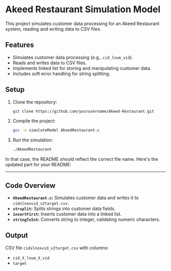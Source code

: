 # Akeed Restaurant Simulation Model

This project simulates customer data processing for an Akeed Restaurant system, reading and writing data to CSV files.

## Features

- Simulates customer data processing (e.g., `cid_lnum_vid`).
- Reads and writes data to CSV files.
- Implements linked list for storing and manipulating customer data.
- Includes soft error handling for string splitting.

## Setup

1. Clone the repository:
   ```bash
   git clone https://github.com/yourusername/Akeed-Restaurant.git
   ```
2. Compile the project:
   ```bash
   gcc -o simulateModel AkeedRestaurant.c
   ```
3. Run the simulation:
   ```bash
   ./AkeedRestaurant
   ```

In that case, the README should reflect the correct file name. Here's the updated part for your README:

---

## Code Overview

- **`AkeedRestaurant.c`:** Simulates customer data and writes it to `cidxlnoxvid_v2target.csv`.
- **`strsplit`:** Splits strings into customer data fields.
- **`insertFirst`:** Inserts customer data into a linked list.
- **`stringToInt`:** Converts string to integer, validating numeric characters.

## Output

CSV file `cidxlnoxvid_v2target.csv` with columns:
- `cid_X_lnum_X_vid`
- `target`
